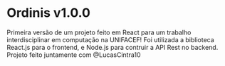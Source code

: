 # Ordinis v1.0.0
Primeira versão de um projeto feito em React para um trabalho interdisciplinar em computação na UNIFACEF!
Foi utilizada a biblioteca React.js para o frontend, e Node.js para contruir a API Rest no backend.
Projeto feito juntamente com @LucasCintra10
